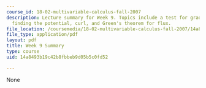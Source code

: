 ```yaml
---
course_id: 18-02-multivariable-calculus-fall-2007
description: Lecture summary for Week 9. Topics include a test for gradient fields,
  finding the potential, curl, and Green's theorem for flux.
file_location: /coursemedia/18-02-multivariable-calculus-fall-2007/14a8493b19c42b8fbbeb9d05b5c0fd52_lec_week9.pdf
file_type: application/pdf
layout: pdf
title: Week 9 Summary
type: course
uid: 14a8493b19c42b8fbbeb9d05b5c0fd52

---
```

None